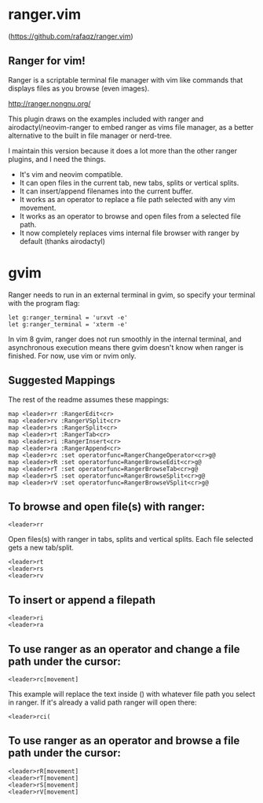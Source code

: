 ranger.vim
==========

(https://github.com/rafaqz/ranger.vim)


## Ranger for vim!

Ranger is a scriptable terminal file manager with vim like commands that
displays files as you browse (even images).

http://ranger.nongnu.org/

This plugin draws on the examples included with ranger and
airodactyl/neovim-ranger to embed ranger as vims file manager, as a better
alternative to the built in file manager or nerd-tree.

I maintain this version because it does a lot more than the other ranger
plugins, and I need the things.

- It's vim and neovim compatible.
- It can open files in the current tab, new tabs, splits or vertical splits. 
- It can insert/append filenames into the current buffer.
- It works as an operator to replace a file path selected with any vim movement.
- It works as an operator to browse and open files from a selected file path.
- It now completely replaces vims internal file browser with ranger by default (thanks airodactyl)


# gvim
Ranger needs to run in an external terminal in gvim, so specify your terminal with
the program flag:

```vimscript
let g:ranger_terminal = 'urxvt -e'
let g:ranger_terminal = 'xterm -e'
```

In vim 8 gvim, ranger does not run smoothly in the internal terminal, and asynchronous execution
means there gvim doesn't know when ranger is finished. For now, use vim or nvim
only.


## Suggested Mappings 

The rest of the readme assumes these mappings:

    map <leader>rr :RangerEdit<cr>
    map <leader>rv :RangerVSplit<cr>
    map <leader>rs :RangerSplit<cr>
    map <leader>rt :RangerTab<cr>
    map <leader>ri :RangerInsert<cr>
    map <leader>ra :RangerAppend<cr>
    map <leader>rc :set operatorfunc=RangerChangeOperator<cr>g@
    map <leader>rR :set operatorfunc=RangerBrowseEdit<cr>g@
    map <leader>rT :set operatorfunc=RangerBrowseTab<cr>g@
    map <leader>rS :set operatorfunc=RangerBrowseSplit<cr>g@
    map <leader>rV :set operatorfunc=RangerBrowseVSplit<cr>g@

## To browse and open file(s) with ranger:

    <leader>rr

Open files(s) with ranger in tabs, splits and vertical splits.
Each file selected gets a new tab/split.

    <leader>rt
    <leader>rs
    <leader>rv

## To insert or append a filepath

    <leader>ri
    <leader>ra

## To use ranger as an operator and change a file path under the cursor:

    <leader>rc[movement]

This example will replace the text inside () with whatever file path you select in ranger. If
it's already a valid path ranger will open there:

    <leader>rci( 

## To use ranger as an operator and browse a file path under the cursor:
    <leader>rR[movement]
    <leader>rT[movement]
    <leader>rS[movement]
    <leader>rV[movement]
